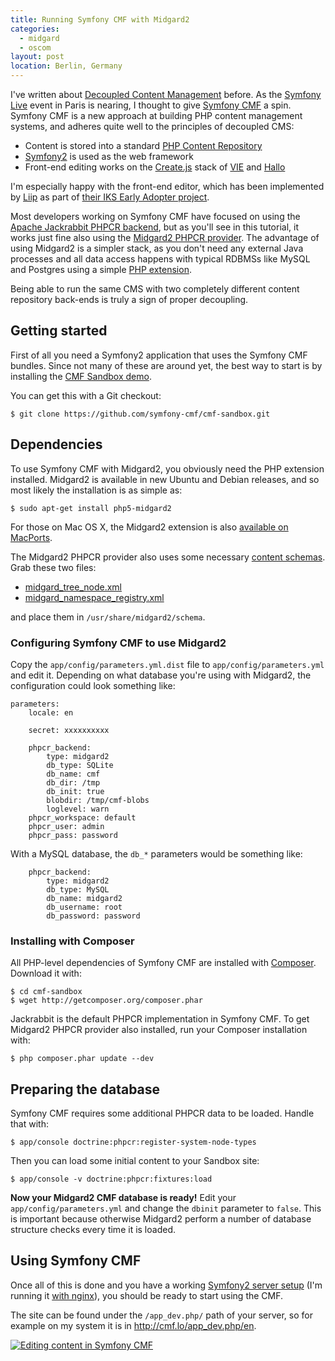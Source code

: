 ```yaml
---
title: Running Symfony CMF with Midgard2
categories:
  - midgard
  - oscom
layout: post
location: Berlin, Germany
---
```

I've written about [Decoupled Content Management](http://bergie.iki.fi/blog/decoupling_content_management/) before. As the [Symfony Live](http://paris2012.live.symfony.com/) event in Paris is nearing, I thought to give [Symfony CMF](http://cmf.symfony.com/) a spin. Symfony CMF is a new approach at building PHP content management systems, and adheres quite well to the principles of decoupled CMS:

* Content is stored into a standard [PHP Content Repository](http://phpcr.github.com/)
* [Symfony2](http://symfony.com/) is used as the web framework
* Front-end editing works on the [Create.js](http://createjs.org/) stack of [VIE](http://viejs.org/) and [Hallo](http://hallojs.org/)

I'm especially happy with the front-end editor, which has been implemented by [Liip](http://www.liip.ch/en) as part of [their IKS Early Adopter project](http://blog.iks-project.eu/semantic-enhanced-cmf-editor-now-available/).

Most developers working on Symfony CMF have focused on using the [Apache Jackrabbit PHPCR backend](http://jackalope.github.com/), but as you'll see in this tutorial, it works just fine also using the [Midgard2 PHPCR provider](http://midgard-project.org/phpcr/). The advantage of using Midgard2 is a simpler stack, as you don't need any external Java processes and all data access happens with typical RDBMSs like MySQL and Postgres using a simple [PHP extension](http://midgard-project.org/midgard2/#download).

Being able to run the same CMS with two completely different content repository back-ends is truly a sign of proper decoupling.

## Getting started

First of all you need a Symfony2 application that uses the Symfony CMF bundles. Since not many of these are around yet, the best way to start is by installing the [CMF Sandbox demo](https://github.com/symfony-cmf/cmf-sandbox).

You can get this with a Git checkout:

    $ git clone https://github.com/symfony-cmf/cmf-sandbox.git

## Dependencies

To use Symfony CMF with Midgard2, you obviously need the PHP extension installed. Midgard2 is available in new Ubuntu and Debian releases, and so most likely the installation is as simple as:

    $ sudo apt-get install php5-midgard2

For those on Mac OS X, the Midgard2 extension is also [available on MacPorts](https://trac.macports.org/browser/trunk/dports/php/php5-midgard2/Portfile).

The Midgard2 PHPCR provider also uses some necessary [content schemas](http://midgard-project.org/midgard2/#mgdschema). Grab these two files:

* [midgard_tree_node.xml](https://raw.github.com/midgardproject/phpcr-midgard2/master/data/share/schema/midgard_tree_node.xml)
* [midgard_namespace_registry.xml](https://github.com/midgardproject/phpcr-midgard2/raw/master/data/share/schema/midgard_namespace_registry.xml)

and place them in `/usr/share/midgard2/schema`.

### Configuring Symfony CMF to use Midgard2

Copy the `app/config/parameters.yml.dist` file to `app/config/parameters.yml` and edit it. Depending on what database you're using with Midgard2, the configuration could look something like:

    parameters:
        locale: en

        secret: xxxxxxxxxx

        phpcr_backend:
            type: midgard2
            db_type: SQLite
            db_name: cmf
            db_dir: /tmp
            db_init: true
            blobdir: /tmp/cmf-blobs
            loglevel: warn
        phpcr_workspace: default
        phpcr_user: admin
        phpcr_pass: password

With a MySQL database, the `db_*` parameters would be something like:

        phpcr_backend:
            type: midgard2
            db_type: MySQL
            db_name: midgard2
            db_username: root
            db_password: password

### Installing with Composer

All PHP-level dependencies of Symfony CMF are installed with [Composer](http://packagist.org/). Download it with:

    $ cd cmf-sandbox
    $ wget http://getcomposer.org/composer.phar

Jackrabbit is the default PHPCR implementation in Symfony CMF. To get Midgard2 PHPCR provider also installed, run your Composer installation with:

    $ php composer.phar update --dev

## Preparing the database

Symfony CMF requires some additional PHPCR data to be loaded. Handle that with:

    $ app/console doctrine:phpcr:register-system-node-types

Then you can load some initial content to your Sandbox site:

    $ app/console -v doctrine:phpcr:fixtures:load

**Now your Midgard2 CMF database is ready!** Edit your `app/config/parameters.yml` and change the `dbinit` parameter to `false`. This is important because otherwise Midgard2 perform a number of database structure checks every time it is loaded.

## Using Symfony CMF

Once all of this is done and you have a working [Symfony2 server setup](http://symfony.com/doc/current/book/installation.html) (I'm running it [with nginx](http://wiki.nginx.org/Symfony)), you should be ready to start using the CMF.

The site can be found under the `/app_dev.php/` path of your server, so for example on my system it is in <http://cmf.lo/app_dev.php/en>.

[![Editing content in Symfony CMF](https://d2vqpl3tx84ay5.cloudfront.net/cmf-sandbox-midgard2-edit-small.png)](https://d2vqpl3tx84ay5.cloudfront.net/cmf-sandbox-midgard2-edit.png)
